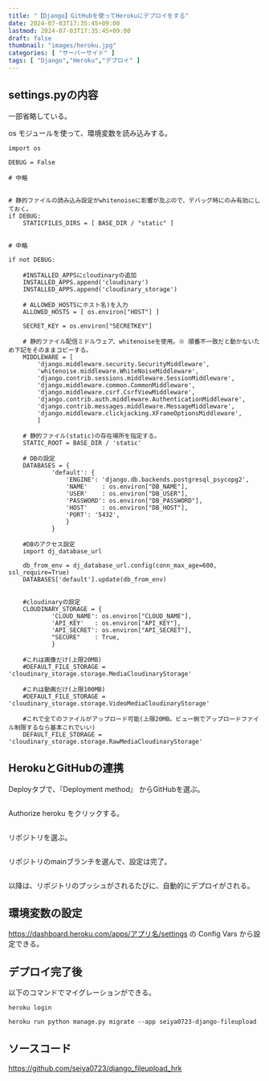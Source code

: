 ```yaml
---
title: "【Django】GitHubを使ってHerokuにデプロイをする"
date: 2024-07-03T17:35:45+09:00
lastmod: 2024-07-03T17:35:45+09:00
draft: false
thumbnail: "images/heroku.jpg"
categories: [ "サーバーサイド" ]
tags: [ "Django","Heroku","デプロイ" ]
---
```



## settings.pyの内容 

一部省略している。

os モジュールを使って、環境変数を読み込みする。

```
import os 

DEBUG = False

# 中略


# 静的ファイルの読み込み設定がwhitenoiseに影響が及ぶので、デバッグ時にのみ有効にしておく。
if DEBUG:
    STATICFILES_DIRS = [ BASE_DIR / "static" ]


# 中略

if not DEBUG:

    #INSTALLED_APPSにcloudinaryの追加
    INSTALLED_APPS.append('cloudinary')
    INSTALLED_APPS.append('cloudinary_storage')

    # ALLOWED_HOSTSにホスト名)を入力
    ALLOWED_HOSTS = [ os.environ["HOST"] ]

    SECRET_KEY = os.environ["SECRETKEY"]
    
    # 静的ファイル配信ミドルウェア、whitenoiseを使用。※ 順番不一致だと動かないため下記をそのままコピーする。
    MIDDLEWARE = [ 
        'django.middleware.security.SecurityMiddleware',
        'whitenoise.middleware.WhiteNoiseMiddleware',
        'django.contrib.sessions.middleware.SessionMiddleware',
        'django.middleware.common.CommonMiddleware',
        'django.middleware.csrf.CsrfViewMiddleware',
        'django.contrib.auth.middleware.AuthenticationMiddleware',
        'django.contrib.messages.middleware.MessageMiddleware',
        'django.middleware.clickjacking.XFrameOptionsMiddleware',
        ]

    # 静的ファイル(static)の存在場所を指定する。
    STATIC_ROOT = BASE_DIR / 'static'

    # DBの設定
    DATABASES = { 
            'default': {
                'ENGINE': 'django.db.backends.postgresql_psycopg2',
                'NAME'    : os.environ["DB_NAME"],
                'USER'    : os.environ["DB_USER"],
                'PASSWORD': os.environ["DB_PASSWORD"],
                'HOST'    : os.environ["DB_HOST"],
                'PORT': '5432',
                }
            }

    #DBのアクセス設定
    import dj_database_url

    db_from_env = dj_database_url.config(conn_max_age=600, ssl_require=True)
    DATABASES['default'].update(db_from_env)
    

    #cloudinaryの設定
    CLOUDINARY_STORAGE = { 
            'CLOUD_NAME': os.environ["CLOUD_NAME"], 
            'API_KEY'   : os.environ["API_KEY"], 
            'API_SECRET': os.environ["API_SECRET"],
            "SECURE"    : True,
            }

    #これは画像だけ(上限20MB)
    #DEFAULT_FILE_STORAGE = 'cloudinary_storage.storage.MediaCloudinaryStorage'

    #これは動画だけ(上限100MB)
    #DEFAULT_FILE_STORAGE = 'cloudinary_storage.storage.VideoMediaCloudinaryStorage'

    #これで全てのファイルがアップロード可能(上限20MB。ビュー側でアップロードファイル制限するなら基本これでいい)
    DEFAULT_FILE_STORAGE = 'cloudinary_storage.storage.RawMediaCloudinaryStorage'
```



## HerokuとGitHubの連携

Deployタブで、『Deployment method』 からGitHubを選ぶ。

<div class="img-center"><img src="/images/Screenshot from 2024-07-03 18-02-02.png" alt=""></div>

Authorize heroku をクリックする。

<div class="img-center"><img src="/images/Screenshot from 2024-07-03 18-02-42.png" alt=""></div>


リポジトリを選ぶ。

<div class="img-center"><img src="/images/Screenshot from 2024-07-03 18-03-47.png" alt=""></div>

リポジトリのmainブランチを選んで、設定は完了。

<div class="img-center"><img src="/images/Screenshot from 2024-07-03 18-04-29.png" alt=""></div>

以降は、リポジトリのプッシュがされるたびに、自動的にデプロイがされる。

## 環境変数の設定

https://dashboard.heroku.com/apps/アプリ名/settings の  Config Vars  から設定できる。


## デプロイ完了後

以下のコマンドでマイグレーションができる。

```
heroku login 

heroku run python manage.py migrate --app seiya0723-django-fileupload
```


## ソースコード

https://github.com/seiya0723/django_fileupload_hrk
